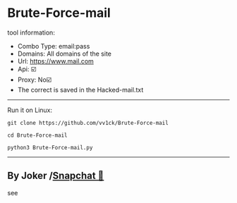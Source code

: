 # Brute-Force-mail
tool information:
- Combo Type: email:pass
- Domains: All domains of the site
- Url: https://www.mail.com
- Api: ☑️
- Proxy: No☑️
- The correct is saved in the Hacked-mail.txt
-------------------

Run it on Linux:

<!--START_SECTION:waka-->
```
git clone https://github.com/vv1ck/Brute-Force-mail
```
<!--END_SECTION:waka-->

<!--START_SECTION:waka-->
```
cd Brute-Force-mail
```
<!--END_SECTION:waka-->

<!--START_SECTION:waka-->
```
python3 Brute-Force-mail.py
```
<!--END_SECTION:waka-->


------------------
By Joker /<a class="" href="https://www.snapchat.com/add/jokermr5oos4800?">Snapchat 👻</a>
-
see
